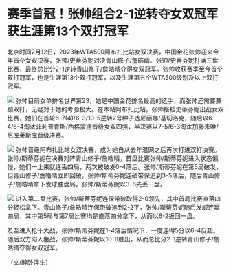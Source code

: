 # 赛季首冠！张帅组合2-1逆转夺女双冠军 获生涯第13个双打冠军

北京时间2月12日，2023年WTA500阿布扎比站女双决赛，中国金花张帅迎来今年首个女双决赛，张帅/史蒂芬妮对决青山修子/詹皓晴。张帅/史蒂芬妮打满三盘比赛，最终总比分2-1逆转青山修子/詹皓晴夺得女双冠军。张帅收获赛季至今首个双打冠军，也是生涯第13个双打冠军，以及生涯第五个WTA500级别及以上双打冠军。

![](https://inews.gtimg.com/newsapp_bt/0/15660786155/1000)
张帅目前女单排名世界第23，她是中国金花排名最高的选手，而张帅还需要兼顾双打，无疑对于她的考验极大。在本站阿布扎比站，张帅搭档史蒂芬妮出战女双比赛，她们在首轮6-7(4)/6-3/10-5逆转2号种子达尼丽娜/基切洛克，随后以6-4/6-4淘汰菲利普肯斯/西格蒙德晋级女双四强，半决赛以7-5/6-3淘汰加藤未唯/尼库莱斯库晋级决赛。

![](https://inews.gtimg.com/newsapp_bt/0/15660786474/1000)
张帅晋级阿布扎比站女双决赛，成为她自从去年温网之后再次打进双打决赛。张帅/斯蒂芬妮在决赛对阵青山修子/詹皓晴，首盘比赛张帅/斯蒂芬妮进入状态偏慢，她们一上来就连丢四局，两次被破发0-4落后。张帅/斯蒂芬妮在第5局破发，但青山修子/詹皓晴立即回破，张帅/斯蒂芬妮连破带保追到3-5落后，随后青山修子/詹皓晴拿下发球胜盘局，张帅/斯蒂芬妮以3-6先丢一盘。

![](https://inews.gtimg.com/newsapp_bt/0/15660786831/1000)
进入第二盘比赛，张帅/斯蒂芬妮连保带破取得2-0领先，其中首局比赛直落四分轻松拿下。青山修子/詹皓晴连保带破追到2-2平，张帅/斯蒂芬妮随后发威连赢四局，其中第5局与第7局比赛均是直落四分拿下，从而以6-2扳回一盘。

及至进入抢十大战，张帅/斯蒂芬妮在1-4落后情况下，一度连得5分以6-4反超。随后双方陷入鏖战，张帅/斯蒂芬妮以10-8胜出，从而总比分2-1逆转青山修子/詹皓晴夺得女双冠军。

（文/醉卧浮生）

